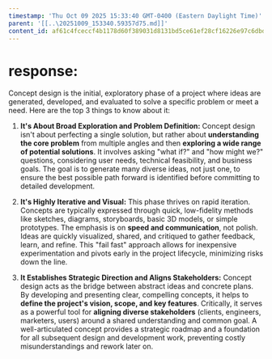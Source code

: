 ```yaml
---
timestamp: 'Thu Oct 09 2025 15:33:40 GMT-0400 (Eastern Daylight Time)'
parent: '[[..\20251009_153340.59357d75.md]]'
content_id: af61c4fceccf4b1178d60f389031d8131bd5ce61ef28cf16226e97c6dbde8aa0
---
```


# response:

Concept design is the initial, exploratory phase of a project where ideas are generated, developed, and evaluated to solve a specific problem or meet a need. Here are the top 3 things to know about it:

1. **It's About Broad Exploration and Problem Definition:** Concept design isn't about perfecting a single solution, but rather about **understanding the core problem** from multiple angles and then **exploring a wide range of potential solutions**. It involves asking "what if?" and "how might we?" questions, considering user needs, technical feasibility, and business goals. The goal is to generate many diverse ideas, not just one, to ensure the best possible path forward is identified before committing to detailed development.

2. **It's Highly Iterative and Visual:** This phase thrives on rapid iteration. Concepts are typically expressed through quick, low-fidelity methods like sketches, diagrams, storyboards, basic 3D models, or simple prototypes. The emphasis is on **speed and communication**, not polish. Ideas are quickly visualized, shared, and critiqued to gather feedback, learn, and refine. This "fail fast" approach allows for inexpensive experimentation and pivots early in the project lifecycle, minimizing risks down the line.

3. **It Establishes Strategic Direction and Aligns Stakeholders:** Concept design acts as the bridge between abstract ideas and concrete plans. By developing and presenting clear, compelling concepts, it helps to **define the project's vision, scope, and key features**. Critically, it serves as a powerful tool for **aligning diverse stakeholders** (clients, engineers, marketers, users) around a shared understanding and common goal. A well-articulated concept provides a strategic roadmap and a foundation for all subsequent design and development work, preventing costly misunderstandings and rework later on.

